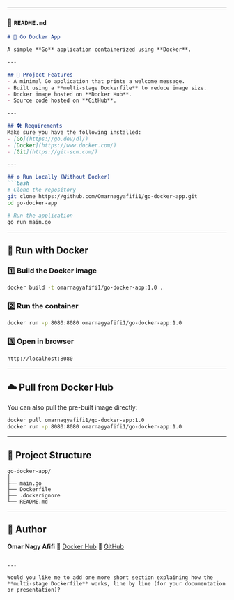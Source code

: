 

---

### 📘 `README.md`

````markdown
# 🐳 Go Docker App

A simple **Go** application containerized using **Docker**.

---

## 🚀 Project Features
- A minimal Go application that prints a welcome message.
- Built using a **multi-stage Dockerfile** to reduce image size.
- Docker image hosted on **Docker Hub**.
- Source code hosted on **GitHub**.

---

## 🛠️ Requirements
Make sure you have the following installed:
- [Go](https://go.dev/dl/)
- [Docker](https://www.docker.com/)
- [Git](https://git-scm.com/)

---

## ⚙️ Run Locally (Without Docker)
```bash
# Clone the repository
git clone https://github.com/Omarnagyafifi1/go-docker-app.git
cd go-docker-app

# Run the application
go run main.go
````

---

## 🐳 Run with Docker

### 1️⃣ Build the Docker image

```bash
docker build -t omarnagyafifi1/go-docker-app:1.0 .
```

### 2️⃣ Run the container

```bash
docker run -p 8080:8080 omarnagyafifi1/go-docker-app:1.0
```

### 3️⃣ Open in browser

```
http://localhost:8080
```

---

## ☁️ Pull from Docker Hub

You can also pull the pre-built image directly:

```bash
docker pull omarnagyafifi1/go-docker-app:1.0
docker run -p 8080:8080 omarnagyafifi1/go-docker-app:1.0
```

---

## 📂 Project Structure

```
go-docker-app/
│
├── main.go
├── Dockerfile
├── .dockerignore
└── README.md
```

---

## 👤 Author

**Omar Nagy Afifi**
🔗 [Docker Hub](https://hub.docker.com/u/omarnagyafifi1)
🔗 [GitHub](https://github.com/Omarnagyafifi1)

```

---

Would you like me to add one more short section explaining how the **multi-stage Dockerfile** works, line by line (for your documentation or presentation)?
```
